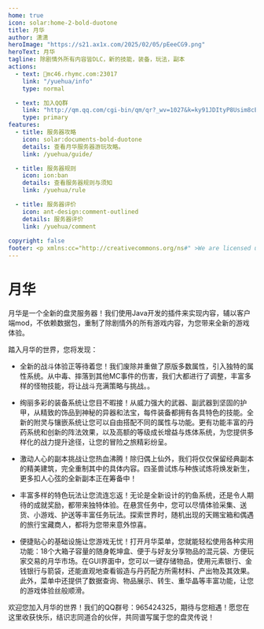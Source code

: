 ```yaml
---
home: true
icon: solar:home-2-bold-duotone
title: 月华
author: 潇潇
heroImage: "https://s21.ax1x.com/2025/02/05/pEeeCG9.png"
heroText: 月华
tagline: 除剧情外所有内容皆DLC，新的技能，装备，玩法，副本
actions:
  - text: 🔗mc46.rhymc.com:23017
    link: "/yuehua/info"
    type: normal

  - text: 加入QQ群
    link: "http://qm.qq.com/cgi-bin/qm/qr?_wv=1027&k=ky91JDItyP8Usim8cEoEi6h6TxGGcdVj&authKey=3chagmHXfQxpX25WYGvwE85aPEU3qH4fvZmOWv9Xc43MEk38a0HBtN0QDY0Tbnrd&noverify=0&group_code=965424325"
    type: primary
features:
  - title: 服务器攻略
    icon: solar:documents-bold-duotone
    details: 查看月华服务器游玩攻略。
    link: /yuehua/guide/

  - title: 服务器规则
    icon: ion:ban
    details: 查看服务器规则与须知
    link: /yuehua/rule

  - title: 服务器评价
    icon: ant-design:comment-outlined
    details: 服务器评价
    link: /yuehua/comment
  
copyright: false
footer: <p xmlns:cc="http://creativecommons.org/ns#" >We are licensed under <a href="http://creativecommons.org/licenses/by/4.0/?ref=chooser-v1" target="_blank" rel="license noopener noreferrer" style="display:inline-block;">CC BY 4.0<img style="height:22px!important;margin-left:3px;vertical-align:text-bottom;" src="https://mirrors.creativecommons.org/presskit/icons/cc.svg?ref=chooser-v1"><img style="height:22px!important;margin-left:3px;vertical-align:text-bottom;" src="https://mirrors.creativecommons.org/presskit/icons/by.svg?ref=chooser-v1"></a></p><br />网站所涉及的公司名称、商标、产品等均为其各自所有者的资产，仅供识别。涉及游戏内的剧情文本为MayorTW & 紅石口袋所有。<br />"Minecraft"以及"我的世界"为美国微软公司的商标 本站与微软公司没有从属关系。| © 2015 - 2023 3ON EM
---
```




# 月华

月华是一个全新的盘灵服务器！我们使用Java开发的插件来实现内容，辅以客户端mod，不依赖数据包，重制了除剧情外的所有游戏内容，为您带来全新的游戏体验。

踏入月华的世界，您将发现：

- 全新的战斗体验正等待着您！我们废除并重做了原版多数属性，引入独特的属性系统。从中毒、摔落到其他MC事件的伤害，我们大都进行了调整，丰富多样的怪物技能，将让战斗充满策略与挑战。。

- 绚丽多彩的装备系统让您目不暇接！从威力强大的武器、副武器到坚固的护甲，从精致的饰品到神秘的异器和法宝，每件装备都拥有各具特色的技能。全新的附灵与镶嵌系统让您可以自由搭配不同的属性与功能。更有功能丰富的丹药系统和创新的阵法效果，以及高额的等级成长增益与炼体系统，为您提供多样化的战力提升途径，让您的冒险之旅精彩纷呈。

- 激动人心的副本挑战让您热血沸腾！除归偶上仙外，我们将仅仅保留经典副本的精美建筑，完全重制其中的具体内容。四圣兽试炼与种族试炼将焕发新生，更多扣人心弦的全新副本正在筹备中！

- 丰富多样的特色玩法让您流连忘返！无论是全新设计的钓鱼系统，还是令人期待的成就奖励，都带来独特体验。在悬赏任务中，您可以尽情体验采集、送货、小游戏、护送等丰富任务玩法。探索世界时，随机出现的天赐宝箱和偶遇的旅行宝藏商人，都将为您带来意外惊喜。

- 便捷贴心的基础设施让您游戏无忧！打开月华菜单，您就能轻松使用各种实用功能：18个大箱子容量的随身乾坤盒、便于与好友分享物品的混元袋、方便玩家交易的月华市场。在GUI界面中，您可以一键存储物品，使用元素银行、金钱银行与箭袋，还能直观地查看锻造与丹药配方所需材料、产出物及其效果。此外，菜单中还提供了数据查询、物品展示、转生、重华晶等丰富功能，让您的游戏体验丝般顺滑。

欢迎您加入月华的世界！我们的QQ群号：965424325，期待与您相遇！愿您在这里收获快乐，结识志同道合的伙伴，共同谱写属于您的盘灵传说！
